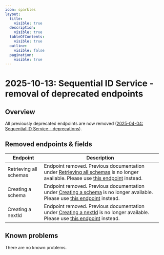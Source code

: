 ```yaml
---
icon: sparkles
layout:
  title:
    visible: true
  description:
    visible: true
  tableOfContents:
    visible: true
  outline:
    visible: false
  pagination:
    visible: true
---
```


# 2025-10-13: Sequential ID Service - removal of deprecated endpoints

## Overview

All previously deprecated endpoints are now removed ([2025-04-04: Sequential ID Service - deprecations](../2025/2025-04-04-sequential-id.md)).

## Removed endpoints & fields

| Endpoint                | Description                                                                                                                                                                                                                                                                                                                                                                                                                                                                                        |
|-------------------------|----------------------------------------------------------------------------------------------------------------------------------------------------------------------------------------------------------------------------------------------------------------------------------------------------------------------------------------------------------------------------------------------------------------------------------------------------------------------------------------------------|
| Retrieving all schemas  | Endpoint removed. Previous documentation under [Retrieving all schemas](https://developer.emporix.io/api-references/api-guides/utilities/sequential-id/api-reference/sequential-ids-management#get-sequential-id-sequenceschemas) is no longer available. Please use [this endpoint](https://developer.emporix.io/api-references/api-guides/utilities/sequential-id/api-reference/sequential-ids-management#get-sequential-id-tenant-schemas) instead.                                             |
| Creating a schema       | Endpoint removed. Previous documentation under [Creating a schema](https://developer.emporix.io/api-references/api-guides/utilities/sequential-id/api-reference/sequential-ids-management#post-sequential-id-sequenceschemas) is no longer available. Please use [this endpoint](https://developer.emporix.io/api-references/api-guides/utilities/sequential-id/api-reference/sequential-ids-management#post-sequential-id-tenant-schemas) instead.                                                |
| Creating a nextId       | Endpoint removed. Previous documentation under [Creating a nextId](https://developer.emporix.io/api-references/api-guides/utilities/sequential-id/api-reference/sequential-ids-management#post-sequential-id-sequenceschemas-sequenceschema-nextids) is no longer available. Please use [this endpoint](https://developer.emporix.io/api-references/api-guides/utilities/sequential-id/api-reference/sequential-ids-management#post-sequential-id-tenant-schemas-types-schematype-nextid) instead. |


## Known problems

There are no known problems.
